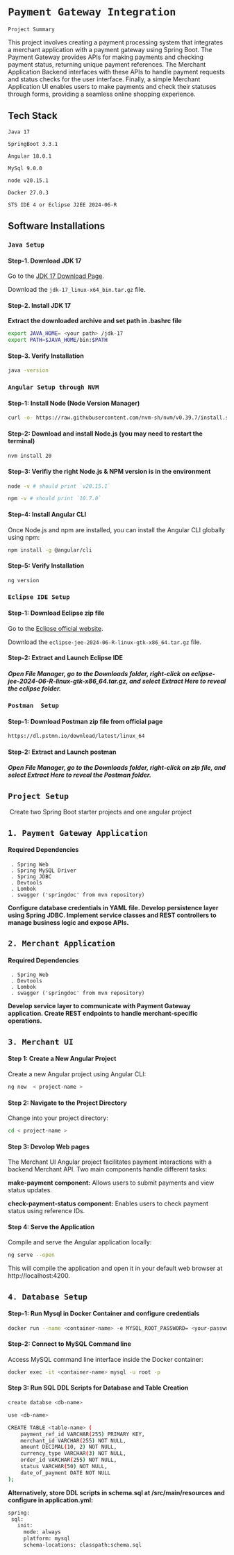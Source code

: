 
# `Payment Gateway‬ Integration`

`Project Summary`

This project involves creating a payment processing system that integrates a merchant application with a payment gateway using Spring Boot. The Payment Gateway provides APIs for making payments and checking payment status, returning unique payment references. The Merchant Application Backend interfaces with these APIs to handle payment requests and status checks for the user interface. Finally, a simple Merchant Application UI enables users to make payments and check their statuses through forms, providing a seamless online shopping experience.



## Tech Stack

`Java 17`

 `SpringBoot 3.3.1` 

 `Angular 18.0.1`

 `MySql 9.0.0`

 `node v20.15.1` 

 `Docker 27.0.3`

 `STS IDE 4 or Eclipse J2EE 2024-06-R`

 
## Software Installations

### `Java Setup`

#### Step-1. Download JDK 17


Go to the [JDK 17 Download Page](https://download.oracle.com/java/17/latest/jdk-17_linux-x64_bin.tar.gz).

Download the `jdk-17_linux-x64_bin.tar.gz` file.

#### Step-2. Install JDK 17

 **Extract the downloaded archive and set path in .bashrc file**


```bash
export JAVA_HOME= <your path> /jdk-17
export PATH=$JAVA_HOME/bin:$PATH
```

#### Step-3. Verify Installation

```bash
java -version
```

### `Angular Setup through NVM`

#### Step-1: Install Node (Node Version Manager)

```bash
curl -o- https://raw.githubusercontent.com/nvm-sh/nvm/v0.39.7/install.sh | bash
```
#### Step-2: Download and install Node.js (you may need to restart the terminal)

```bash
nvm install 20
```

#### Step-3: Verifiy the right Node.js & NPM version is in the environment

```bash
node -v # should print `v20.15.1`

npm -v # should print `10.7.0`
```

#### Step-4: Install Angular CLI
Once Node.js and npm are installed, you can install the Angular CLI globally using npm:

```bash
npm install -g @angular/cli
```
#### Step-5: Verify Installation

```bash
ng version
```

### `Eclipse IDE Setup`

#### Step-1: Download Eclipse zip file

Go to the [Eclipse official website](https://www.eclipse.org/downloads/download.php?file=/technology/epp/downloads/release/2024-06/R/eclipse-jee-2024-06-R-linux-gtk-x86_64.tar.gz).

Download the `eclipse-jee-2024-06-R-linux-gtk-x86_64.tar.gz` file.

#### Step-2: Extract and Launch Eclipse IDE

##### Open File Manager, go to the Downloads folder, right-click on eclipse-jee-2024-06-R-linux-gtk-x86_64.tar.gz, and select Extract Here to reveal the eclipse folder.


### `Postman  Setup`

#### Step-1: Download Postman zip file from official page

```bash
https://dl.pstmn.io/download/latest/linux_64
```
#### Step-2: Extract and Launch postman 

##### Open File Manager, go to the Downloads folder, right-click on zip file, and select Extract Here to reveal the Postman folder.















## `Project Setup`

‬ Create two Spring Boot starter projects and one angular project

 ## `1. Payment Gateway Application‬ `

  #### Required Dependencies 
     . Spring Web
     . Spring MySQL Driver
     . Spring JDBC
     . Devtools
     . Lombok
     . swagger ('springdoc' from mvn repository)     
 

 **Configure database credentials in YAML file. Develop persistence layer using Spring JDBC. Implement service classes and REST controllers to manage business logic and expose APIs.**


 ## `2. ‭Merchant Application‬ `
#### Required Dependencies 
     . Spring Web
     . Devtools
     . Lombok
     . swagger ('springdoc' from mvn repository)


 **Develop service layer to communicate with Payment Gateway application. Create REST endpoints to handle merchant-specific operations.**


## `3. ‭Merchant UI `


  #### Step 1: Create a New Angular Project
Create a new Angular project using Angular CLI:

```bash
ng new  < project-name >
```

#### Step 2: Navigate to the Project Directory
Change into your project directory:

```bash
cd < project-name >
```
#### Step 3: Devolop Web pages 
The Merchant UI Angular project facilitates payment interactions with a backend Merchant API. Two main components handle different tasks:

**make-payment component:** Allows users to submit payments and view status updates.

**check-payment-status component:** Enables users to check payment status using reference IDs.

#### Step 4: Serve the Application
Compile and serve the Angular application locally:

```bash
ng serve --open
```

This will compile the application and open it in your default web browser at http://localhost:4200.


## `4. Database Setup‬ `
#### Step-1: Run Mysql in Docker Container and configure credentials

```bash
docker run --name <container-name> -e MYSQL_ROOT_PASSWORD= <your-password> -d mysql:latest 

```
#### Step-2: Connect to MySQL Command line
Access MySQL command line interface inside the Docker container:



```bash
docker exec -it <container-name> mysql -u root -p 

```
#### Step 3: Run SQL DDL Scripts for Database and Table Creation


```bash
create databse <db-name>

use <db-name>

CREATE TABLE <table-name> (
    payment_ref_id VARCHAR(255) PRIMARY KEY,
    merchant_id VARCHAR(255) NOT NULL,
    amount DECIMAL(10, 2) NOT NULL,
    currency_type VARCHAR(3) NOT NULL,
    order_id VARCHAR(255) NOT NULL,
    status VARCHAR(50) NOT NULL,
    date_of_payment DATE NOT NULL
);
```
**Alternatively, store DDL scripts in schema.sql at /src/main/resources and configure in application.yml:**

 ```bash
spring:
  sql:
    init:
      mode: always
      platform: mysql
      schema-locations: classpath:schema.sql

 ```





